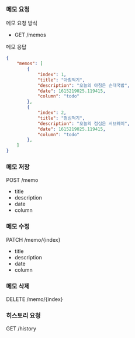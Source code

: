 ### 메모 요청

메모 요청 방식

- GET /memos

메모 응답

```json
{
    "memos": [
        {
            "index": 1,
            "title": "아침먹기",
            "description": "오늘의 아침은 순대국밥",
            "date": 1615219025.119415,
            "column": "todo"
        },
        {
            "index": 2,
            "title": "점심먹기",
            "description": "오늘의 점심은 서브웨이",
            "date": 1615219025.119415,
            "column": "todo"
        },
    ]
}
```

### 메모 저장

POST /memo

- title
- description
- date
- column

### 메모 수정

PATCH /memo/{index}

- title
- description
- date
- column

### 메모 삭제

DELETE /memo/{index}

### 히스토리 요청

GET /history

